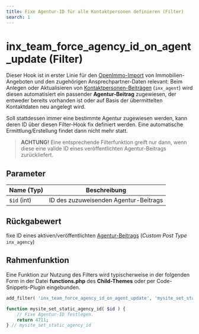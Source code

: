 ```yaml
---
title: Fixe Agentur-ID für alle Kontaktpersonen definieren (Filter)
search: 1
---
```


# inx_team_force_agency_id_on_agent_update (Filter)

Dieser Hook ist in erster Linie für den [OpenImmo-Import](../systemvoraussetzungen.html#Datenimport) von Immobilien-Angeboten und den zugehörigen Ansprechpartner-Daten relevant: Beim Anlegen oder Aktualisieren von [Kontaktpersonen-Beiträgen](../beitragsarten.html) (`inx_agent`) wird diesen automatisiert ein passender **Agentur-Beitrag** zugewiesen, der entweder bereits vorhanden ist oder auf Basis der übermittelten Kontaktdaten neu angelegt wird.

Soll stattdessen immer eine bestimmte Agentur zugewiesen werden, kann deren ID über diesen Filter-Hook fix definiert werden. Eine automatische Ermittlung/Erstellung findet dann nicht mehr statt.

> **ACHTUNG!** Eine entsprechende Filterfunktion greift nur dann, wenn diese eine valide ID eines veröffentlichten Agentur-Beitrags zurückliefert.

## Parameter

| Name (Typ) | Beschreibung |
| ---------- | ------------ |
| `$id` (int) | ID des zuzuweisenden Agentur-Beitrags |

## Rückgabewert

fixe ID eines aktiven/veröffentlichten [Agentur-Beitrags](../beitragsarten.html) (<i>Custom Post Type</i> `inx_agency`)

## Rahmenfunktion

Eine Funktion zur Nutzung des Filters wird typischerweise in der folgenden Form in der Datei **functions.php** des **Child-Themes** oder per Code-Snippets-Plugin eingebunden.

```php
add_filter( 'inx_team_force_agency_id_on_agent_update', 'mysite_set_static_agency_id' );

function mysite_set_static_agency_id( $id ) {
	// Fixe Agentur-ID festlegen.
	return 4711;
} // mysite_set_static_agency_id
```